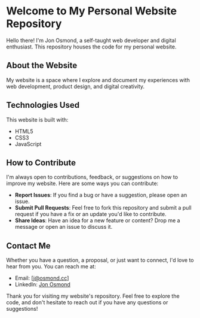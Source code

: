 # Welcome to My Personal Website Repository

Hello there! I'm Jon Osmond, a self-taught web developer and digital enthusiast. This repository houses the code for my personal website.

## About the Website

My website is a space where I explore and document my experiences with web development, product design, and digital creativity.

## Technologies Used

This website is built with:

- HTML5
- CSS3
- JavaScript

## How to Contribute

I'm always open to contributions, feedback, or suggestions on how to improve my website. Here are some ways you can contribute:

- **Report Issues**: If you find a bug or have a suggestion, please open an issue.
- **Submit Pull Requests**: Feel free to fork this repository and submit a pull request if you have a fix or an update you'd like to contribute.
- **Share Ideas**: Have an idea for a new feature or content? Drop me a message or open an issue to discuss it.

## Contact Me

Whether you have a question, a proposal, or just want to connect, I'd love to hear from you. You can reach me at:

- Email: [j@osmond.cc]
- LinkedIn: [Jon Osmond](https://www.linkedin.com/in/josmond/)

Thank you for visiting my website's repository. Feel free to explore the code, and don't hesitate to reach out if you have any questions or suggestions!
